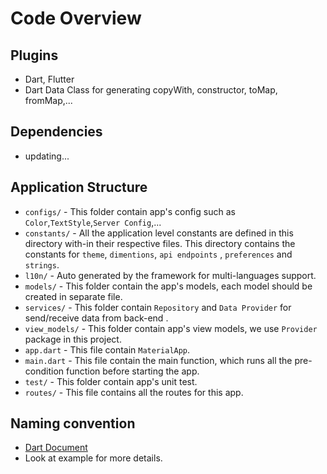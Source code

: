 # Code Overview

## Plugins

- Dart, Flutter
- Dart Data Class for generating copyWith, constructor, toMap, fromMap,...

## Dependencies

- updating...

## Application Structure

- `configs/` - This folder contain app's config such as `Color`,`TextStyle`,`Server Config`,...
- `constants/` - All the application level constants are defined in this directory with-in their
  respective files. This directory contains the constants for `theme`, `dimentions`, `api endpoints`
  , `preferences` and `strings`.
- `l10n/` - Auto generated by the framework for multi-languages support.
- `models/` - This folder contain the app's models, each model should be created in separate file.
- `services/` - This folder contain `Repository` and `Data Provider` for send/receive data from
  back-end .
- `view_models/` - This folder contain app's view models, we use `Provider` package in this project.
- `app.dart` - This file contain `MaterialApp`.
- `main.dart` - This file contain the main function, which runs all the pre-condition function
  before starting the app.
- `test/` - This folder contain app's unit test.
- `routes/` - This file contains all the routes for this app.

## Naming convention

- [Dart Document](https://dart.dev/guides/language/effective-dart/style#do-name-types-using-uppercamelcase)
- Look at example for more details.




